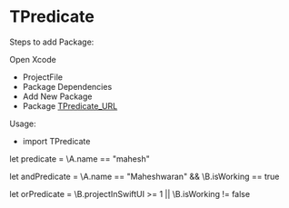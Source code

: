 # TPredicate

Steps to add Package:

Open Xcode
 - ProjectFile
 - Package Dependencies
 - Add New Package
 -  Package [TPredicate_URL](https://github.com/maheshwaran01m/TPredicate)

Usage:
 - import TPredicate

let predicate = \A.name == "mahesh"

let andPredicate = \A.name == "Maheshwaran" && \B.isWorking == true

let orPredicate = \B.projectInSwiftUI >= 1 || \B.isWorking != false
